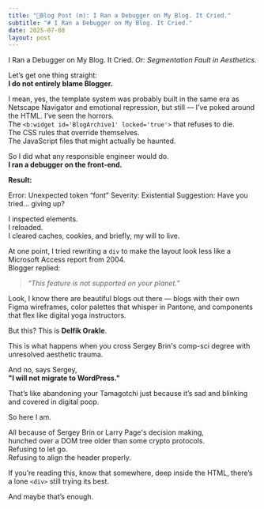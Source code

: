 ```yaml
---
title: "🧵Blog Post (m): I Ran a Debugger on My Blog. It Cried."
subtitle: "# I Ran a Debugger on My Blog. It Cried."
date: 2025-07-08
layout: post
---
```

I Ran a Debugger on My Blog. It Cried.
_Or: Segmentation Fault in Aesthetics._

Let’s get one thing straight:  
**I do not entirely blame Blogger.**

I mean, yes, the template system was probably built in the same era as Netscape Navigator and emotional repression, but still — I’ve poked around the HTML. I’ve seen the horrors.  
The `<b:widget id='BlogArchive1' locked='true'>` that refuses to die.  
The CSS rules that override themselves.  
The JavaScript files that might actually be haunted.

So I did what any responsible engineer would do.  
**I ran a debugger on the front-end.**

**Result:**

Error: Unexpected token “font”
Severity: Existential
Suggestion: Have you tried... giving up?


I inspected elements.  
I reloaded.  
I cleared caches, cookies, and briefly, my will to live.

At one point, I tried rewriting a `div` to make the layout look less like a Microsoft Access report from 2004.  
Blogger replied:

> _“This feature is not supported on your planet.”_

Look, I know there are beautiful blogs out there — blogs with their own Figma wireframes, color palettes that whisper in Pantone, and components that flex like digital yoga instructors.  

But this? This is **Delfik Orakle**.

This is what happens when you cross Sergey Brin's comp-sci degree with unresolved aesthetic trauma.

And no, says Sergey,  
**"I will not migrate to WordPress."**

That’s like abandoning your Tamagotchi just because it’s sad and blinking and covered in digital poop.

So here I am.

All because of Sergey Brin or Larry Page's decision making,  
hunched over a DOM tree older than some crypto protocols.  
Refusing to let go.  
Refusing to align the header properly.

If you’re reading this, know that somewhere, deep inside the HTML, there’s a lone `<div>` still trying its best.  

And maybe that’s enough.
